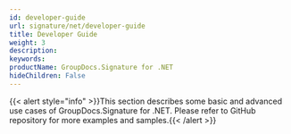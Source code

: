 ```yaml
---
id: developer-guide
url: signature/net/developer-guide
title: Developer Guide
weight: 3
description: 
keywords: 
productName: GroupDocs.Signature for .NET
hideChildren: False
---
```

{{< alert style="info" >}}This section describes some basic and advanced use cases of GroupDocs.Signature for .NET. Please refer to GitHub repository for more examples and samples.{{< /alert >}}
